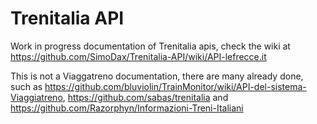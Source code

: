 # Trenitalia API
Work in progress documentation of Trenitalia apis, check the wiki at https://github.com/SimoDax/Trenitalia-API/wiki/API-lefrecce.it

This is not a Viaggatreno documentation, there are many already done, such as https://github.com/bluviolin/TrainMonitor/wiki/API-del-sistema-Viaggiatreno, https://github.com/sabas/trenitalia and https://github.com/Razorphyn/Informazioni-Treni-Italiani
